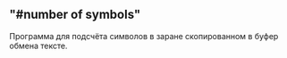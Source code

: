 "#number of symbols" 
--------------------

Программа для подсчёта символов в заране скопированном в буфер обмена тексте.
